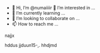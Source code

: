 - 👋 Hi, I’m @numaiiiir
 👀 I’m interested in ...
- 🌱 I’m currently learning ...
- 💞️ I’m looking to collaborate on ...
- 📫 How to reach me ...

<!---
numaiiiir/numaiiiir is a ✨ special ✨ repository because its `README.md` (this file) appears on your GitHub profile.
You can click the Preview link to take a look at your changes.
--->najjx
hddus
jjduun15-,.
hhdjmd

